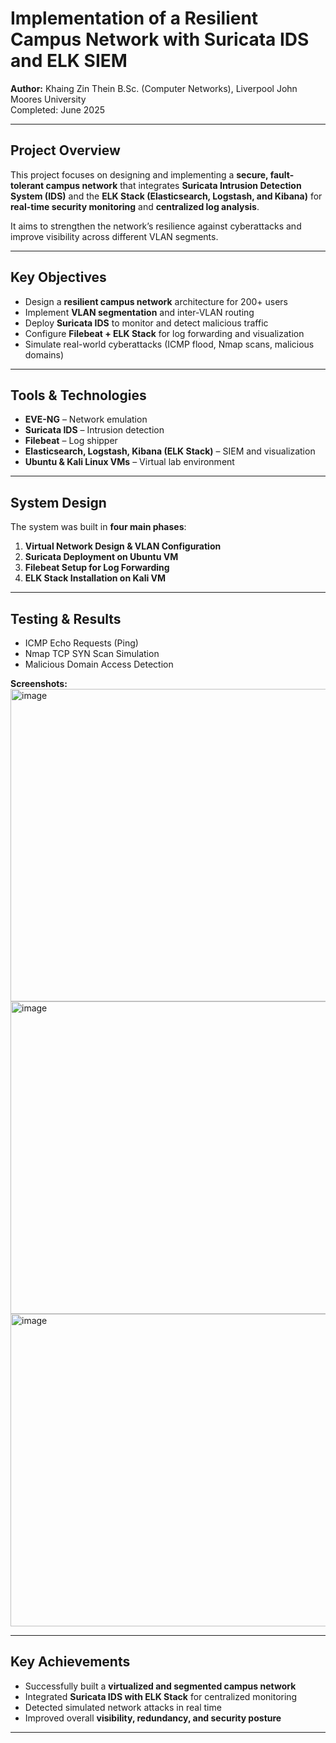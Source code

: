 #  Implementation of a Resilient Campus Network with Suricata IDS and ELK SIEM

**Author:** Khaing Zin Thein 
 B.Sc. (Computer Networks), Liverpool John Moores University  
 Completed: June 2025  

---

##  Project Overview
This project focuses on designing and implementing a **secure, fault-tolerant campus network** that integrates **Suricata Intrusion Detection System (IDS)** and the **ELK Stack (Elasticsearch, Logstash, and Kibana)** for **real-time security monitoring** and **centralized log analysis**.

It aims to strengthen the network’s resilience against cyberattacks and improve visibility across different VLAN segments.

---

##  Key Objectives
- Design a **resilient campus network** architecture for 200+ users  
- Implement **VLAN segmentation** and inter-VLAN routing  
- Deploy **Suricata IDS** to monitor and detect malicious traffic  
- Configure **Filebeat + ELK Stack** for log forwarding and visualization  
- Simulate real-world cyberattacks (ICMP flood, Nmap scans, malicious domains)

---

##  Tools & Technologies
- **EVE-NG** – Network emulation  
- **Suricata IDS** – Intrusion detection  
- **Filebeat** – Log shipper  
- **Elasticsearch, Logstash, Kibana (ELK Stack)** – SIEM and visualization  
- **Ubuntu & Kali Linux VMs** – Virtual lab environment  

---

##  System Design
The system was built in **four main phases**:
1. **Virtual Network Design & VLAN Configuration**  
2. **Suricata Deployment on Ubuntu VM**  
3. **Filebeat Setup for Log Forwarding**  
4. **ELK Stack Installation on Kali VM**  

---

##  Testing & Results
- ICMP Echo Requests (Ping)  
- Nmap TCP SYN Scan Simulation  
- Malicious Domain Access Detection  

 **Screenshots:**
<img width="800" height="500" alt="image" src="https://github.com/user-attachments/assets/6c890ed7-3373-4677-bcb8-f8e3b6aae943" />
<img width="800" height="500" alt="image" src="https://github.com/user-attachments/assets/9ed07fe3-a6ae-41da-9831-cc0c57ad0238" />
<img width="800" height="500" alt="image" src="https://github.com/user-attachments/assets/3810381a-b8c0-4720-9a4f-5ef0d9349034" />


---

##  Key Achievements
- Successfully built a **virtualized and segmented campus network**  
- Integrated **Suricata IDS with ELK Stack** for centralized monitoring  
- Detected simulated network attacks in real time  
- Improved overall **visibility, redundancy, and security posture**

---
